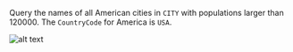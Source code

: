 Query the names of all American cities in `CITY` with populations larger than 120000. The `CountryCode` for America is `USA`.

![alt text](https://github.com/vshaddix/hackerrank-python/blob/master/SQL/Select%20By%20ID/input.jpg?raw=true)
